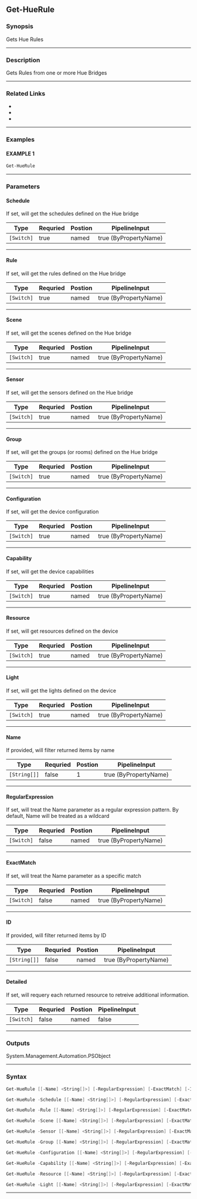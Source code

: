 
Get-HueRule
-----------
### Synopsis
Gets Hue Rules

---
### Description

Gets Rules from one or more Hue Bridges

---
### Related Links
* [](Remove-HueRule.md)
* [](Get-HueBridge.md)
* [](Send-HueBridge.md)
---
### Examples
#### EXAMPLE 1
```PowerShell
Get-HueRule
```

---
### Parameters
#### **Schedule**

If set, will get the schedules defined on the Hue bridge



|Type          |Requried|Postion|PipelineInput        |
|--------------|--------|-------|---------------------|
|```[Switch]```|true    |named  |true (ByPropertyName)|
---
#### **Rule**

If set, will get the rules defined on the Hue bridge



|Type          |Requried|Postion|PipelineInput        |
|--------------|--------|-------|---------------------|
|```[Switch]```|true    |named  |true (ByPropertyName)|
---
#### **Scene**

If set, will get the scenes defined on the Hue bridge



|Type          |Requried|Postion|PipelineInput        |
|--------------|--------|-------|---------------------|
|```[Switch]```|true    |named  |true (ByPropertyName)|
---
#### **Sensor**

If set, will get the sensors defined on the Hue bridge



|Type          |Requried|Postion|PipelineInput        |
|--------------|--------|-------|---------------------|
|```[Switch]```|true    |named  |true (ByPropertyName)|
---
#### **Group**

If set, will get the groups (or rooms) defined on the Hue bridge



|Type          |Requried|Postion|PipelineInput        |
|--------------|--------|-------|---------------------|
|```[Switch]```|true    |named  |true (ByPropertyName)|
---
#### **Configuration**

If set, will get the device configuration



|Type          |Requried|Postion|PipelineInput        |
|--------------|--------|-------|---------------------|
|```[Switch]```|true    |named  |true (ByPropertyName)|
---
#### **Capability**

If set, will get the device capabilities



|Type          |Requried|Postion|PipelineInput        |
|--------------|--------|-------|---------------------|
|```[Switch]```|true    |named  |true (ByPropertyName)|
---
#### **Resource**

If set, will get resources defined on the device



|Type          |Requried|Postion|PipelineInput        |
|--------------|--------|-------|---------------------|
|```[Switch]```|true    |named  |true (ByPropertyName)|
---
#### **Light**

If set, will get the lights defined on the device



|Type          |Requried|Postion|PipelineInput        |
|--------------|--------|-------|---------------------|
|```[Switch]```|true    |named  |true (ByPropertyName)|
---
#### **Name**

If provided, will filter returned items by name



|Type            |Requried|Postion|PipelineInput        |
|----------------|--------|-------|---------------------|
|```[String[]]```|false   |1      |true (ByPropertyName)|
---
#### **RegularExpression**

If set, will treat the Name parameter as a regular expression pattern.  By default, Name will be treated as a wildcard



|Type          |Requried|Postion|PipelineInput        |
|--------------|--------|-------|---------------------|
|```[Switch]```|false   |named  |true (ByPropertyName)|
---
#### **ExactMatch**

If set, will treat the Name parameter as a specific match



|Type          |Requried|Postion|PipelineInput        |
|--------------|--------|-------|---------------------|
|```[Switch]```|false   |named  |true (ByPropertyName)|
---
#### **ID**

If provided, will filter returned items by ID



|Type            |Requried|Postion|PipelineInput        |
|----------------|--------|-------|---------------------|
|```[String[]]```|false   |named  |true (ByPropertyName)|
---
#### **Detailed**

If set, will requery each returned resource to retreive additional information.



|Type          |Requried|Postion|PipelineInput|
|--------------|--------|-------|-------------|
|```[Switch]```|false   |named  |false        |
---
### Outputs
System.Management.Automation.PSObject


---
### Syntax
```PowerShell
Get-HueRule [[-Name] <String[]>] [-RegularExpression] [-ExactMatch] [-ID <String[]>] [-Detailed] [<CommonParameters>]
```
```PowerShell
Get-HueRule -Schedule [[-Name] <String[]>] [-RegularExpression] [-ExactMatch] [-ID <String[]>] [-Detailed] [<CommonParameters>]
```
```PowerShell
Get-HueRule -Rule [[-Name] <String[]>] [-RegularExpression] [-ExactMatch] [-ID <String[]>] [-Detailed] [<CommonParameters>]
```
```PowerShell
Get-HueRule -Scene [[-Name] <String[]>] [-RegularExpression] [-ExactMatch] [-ID <String[]>] [-Detailed] [<CommonParameters>]
```
```PowerShell
Get-HueRule -Sensor [[-Name] <String[]>] [-RegularExpression] [-ExactMatch] [-ID <String[]>] [-Detailed] [<CommonParameters>]
```
```PowerShell
Get-HueRule -Group [[-Name] <String[]>] [-RegularExpression] [-ExactMatch] [-ID <String[]>] [-Detailed] [<CommonParameters>]
```
```PowerShell
Get-HueRule -Configuration [[-Name] <String[]>] [-RegularExpression] [-ExactMatch] [-ID <String[]>] [-Detailed] [<CommonParameters>]
```
```PowerShell
Get-HueRule -Capability [[-Name] <String[]>] [-RegularExpression] [-ExactMatch] [-ID <String[]>] [-Detailed] [<CommonParameters>]
```
```PowerShell
Get-HueRule -Resource [[-Name] <String[]>] [-RegularExpression] [-ExactMatch] [-ID <String[]>] [-Detailed] [<CommonParameters>]
```
```PowerShell
Get-HueRule -Light [[-Name] <String[]>] [-RegularExpression] [-ExactMatch] [-ID <String[]>] [-Detailed] [<CommonParameters>]
```
---


